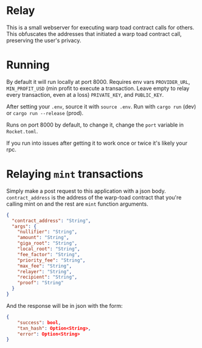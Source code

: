 # Relay

This is a small webserver for executing warp toad contract calls for others. This obfuscates the addresses that initiated a warp toad contract call, preserving the user's privacy.

# Running

By default it will run locally at port 8000. Requires env vars `PROVIDER_URL`, `MIN_PROFIT_USD` (min profit to execute a transaction. Leave empty to relay every transaction, even at a loss) `PRIVATE_KEY`, and `PUBLIC_KEY`.

After setting your `.env`, source it with `source .env`.
Run with `cargo run` (dev) or `cargo run --release` (prod).

Runs on port 8000 by default, to change it, change the `port` variable in `Rocket.toml`.

If you run into issues after getting it to work once or twice it's likely your rpc.

# Relaying `mint` transactions

Simply make a post request to this application with a json body. `contract_address` is the address of the warp-toad contract that you're calling mint on and the rest are `mint` function arguments.

```json
{
  "contract_address": "String",
  "args": {
    "nullifier": "String",
    "amount": "String",
    "giga_root": "String",
    "local_root": "String",
    "fee_factor": "String",
    "priority_fee": "String",
    "max_fee": "String",
    "relayer": "String",
    "recipient": "String",
    "proof": "String"
  }
}
```

And the response will be in json with the form:

```json
{
    "success": bool,
    "txn_hash": Option<String>,
    "error": Option<String>
}
```
